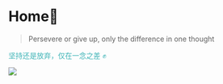# Home🏡

> Persevere or give up, only the difference in one thought

<font color="#3eb4b7">坚持还是放弃，仅在一念之差 ✊</font>

![](https://s1.ax1x.com/2020/05/09/YQfUMD.jpg)

<Banner />
